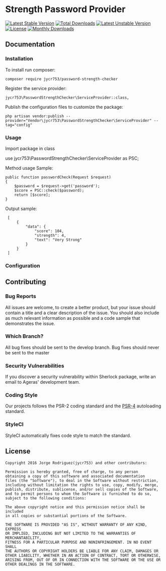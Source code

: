 # Strength Password Provider
[![Latest Stable Version](https://poser.pugx.org/jycr753/password-strength-checker/v/stable)](https://packagist.org/packages/jycr753/password-strength-checker)
[![Total Downloads](https://poser.pugx.org/jycr753/password-strength-checker/downloads)](https://packagist.org/packages/jycr753/password-strength-checker)
[![Latest Unstable Version](https://poser.pugx.org/jycr753/password-strength-checker/v/unstable)](https://packagist.org/packages/jycr753/password-strength-checker)
[![License](https://poser.pugx.org/jycr753/password-strength-checker/license)](https://packagist.org/packages/jycr753/password-strength-checker)
[![Monthly Downloads](https://poser.pugx.org/jycr753/password-strength-checker/d/monthly)](https://packagist.org/packages/jycr753/password-strength-checker)

## Documentation
### Installation
To install run composer: 

    composer require jycr753/password-strength-checker

Register the service provider: 

    jycr753\PasswordStrengthChecker\ServiceProvider::class,
    
Publish the configuration files to customize the package:

    php artisan vendor:publish --provider="Vendor\jycr753\PasswordStrengthChecker\ServiceProvider" --tag="config"
    
### Usage

Import package in class

   use jycr753\PasswordStrengthChecker\ServiceProvider as PSC;

Method usage Sample:
 
    public function passwordCheck(Request $request)
    {
        $password = $request->get('password');
        $score = PSC::check($password);
        return [$score];
    }
 
 Output sample:
 
     [
         {
             "data": {
                 "score": 104,
                 "strength": 4,
                 "text": "Very Strong"
             }
         }
     ]

### Configuration

## Contributing

### Bug Reports
All issues are welcome, to create a better product, but your issue should contain a title and a clear description of the issue. You should also include as much relevant information as possible and a code sample that demonstrates the issue.

### Which Branch?
All bug fixes should be sent to the develop branch. Bug fixes should never be sent to the master

### Security Vulnerabilities
If you discover a security vulnerability within Sherlock package, write an email to Ageras' development team.

### Coding Style
Our projects follows the PSR-2 coding standard and the [PSR-4](https://github.com/php-fig/fig-standards/blob/master/accepted/PSR-4-autoloader.md) autoloading standard.

### StyleCI
 StyleCI automatically fixes code style to match the standard.

## License

	Copyright 2016 Jorge Rodriguez(jycr753) and other contributors:
	
	Permission is hereby granted, free of charge, to any person 
	obtaining a copy of this software and associated documentation 
	files (the "Software"), to deal in the Software without restriction, 
	including without limitation the rights to use, copy, modify, merge,
	publish, distribute, sublicense, and/or sell copies of the Software, 
	and to permit persons to whom the Software is furnished to do so, 
	subject to the following conditions:
	
	The above copyright notice and this permission notice shall be included 
	in all copies or substantial portions of the Software.
	
	THE SOFTWARE IS PROVIDED "AS IS", WITHOUT WARRANTY OF ANY KIND, EXPRESS 
	OR IMPLIED, INCLUDING BUT NOT LIMITED TO THE WARRANTIES OF MERCHANTABILITY, 
	FITNESS FOR A PARTICULAR PURPOSE AND NONINFRINGEMENT. IN NO EVENT SHALL 
	THE AUTHORS OR COPYRIGHT HOLDERS BE LIABLE FOR ANY CLAIM, DAMAGES OR 
	OTHER LIABILITY, WHETHER IN AN ACTION OF CONTRACT, TORT OR OTHERWISE, 
	ARISING FROM, OUT OF OR IN CONNECTION WITH THE SOFTWARE OR THE USE OR 
	OTHER DEALINGS IN THE SOFTWARE.
